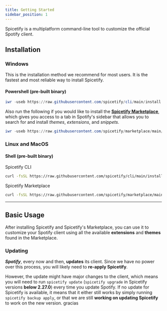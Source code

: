 ```yaml
---
title: Getting Started
sidebar_position: 1
---
```


Spicetify is a multiplatform command-line tool to customize the official Spotify client.

## Installation

### Windows

This is the installation method we recommend for most users. It is the fastest and most reliable way to install Spicetify. 

#### Powershell (pre-built binary)

```powershell
iwr -useb https://raw.githubusercontent.com/spicetify/cli/main/install.ps1 | iex
```

Also run the following if you would like to install the [**Spicetify Marketplace**](https://github.com/spicetify/marketplace), which gives you access to a tab in Spotify's sidebar that allows you to search for and install _themes_, _extensions_, and _snippets_.
```powershell
iwr -useb https://raw.githubusercontent.com/spicetify/marketplace/main/resources/install.ps1 | iex
```

### Linux and MacOS

#### Shell (pre-built binary)
Spicetify CLI
```sh
curl -fsSL https://raw.githubusercontent.com/spicetify/cli/main/install.sh | sh
```
Spicetify Marketplace
```sh
curl -fsSL https://raw.githubusercontent.com/spicetify/marketplace/main/resources/install.sh | sh
```

<hr/>

## Basic Usage

After installing Spicetify and Spicetify's Marketplace, you can use it to customize your Spotify client using all the available **extensions** and **themes** found in the Marketplace.

### Updating

**_Spotify_**, every now and then, **updates** its client. Since we have no power over this process, you will likely need to **re-apply Spicetify**.

However, the update might have major changes to the client, which means you will need to run `spicetify update` (`spicetify upgrade` in Spicetify versions **below 2.27.0**) every time you update Spotify. If no update for Spicetify is available, it means that it either still works by simply running `spicetify backup apply`, or that we are still **working on updating Spicetify** to work on the new version.
gracias 

